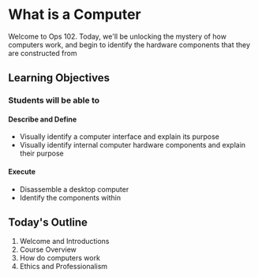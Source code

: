 # What is a Computer

Welcome to Ops 102. Today, we'll be unlocking the mystery of how computers work, and begin to identify the hardware components that they are constructed from

## Learning Objectives

### Students will be able to

#### Describe and Define

- Visually identify a computer interface and explain its purpose
- Visually identify internal computer hardware components and explain their purpose

#### Execute

- Disassemble a desktop computer
- Identify the components within

## Today's Outline

1. Welcome and Introductions
1. Course Overview
1. How do computers work
1. Ethics and Professionalism
